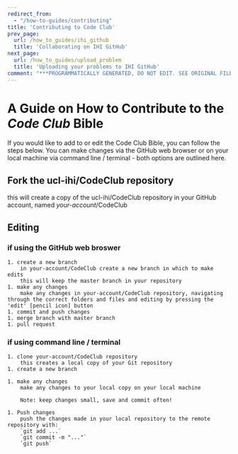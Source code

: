 ```yaml
---
redirect_from:
  - "/how-to-guides/contributing"
title: 'Contributing to Code Club'
prev_page:
  url: /how_to_guides/ihi_github
  title: 'Collaborating on IHI GitHub'
next_page:
  url: /how_to_guides/upload_problem
  title: 'Uploading your problems to IHI GitHub'
comment: "***PROGRAMMATICALLY GENERATED, DO NOT EDIT. SEE ORIGINAL FILES IN /content***"
---
```

# A Guide on How to Contribute to the _Code Club_ Bible

If you would like to add to or edit the Code Club Bible, you can follow the steps below. You can make changes via the GitHub web browser or on your local machine via command line / terminal - both options are outlined here.

## Fork the ucl-ihi/CodeClub repository
this will create a copy of the ucl-ihi/CodeClub repository in your GitHub account, named _your-account_/CodeClub

## Editing
### if using the GitHub web broswer
	1. create a new branch
		in your-account/CodeClub create a new branch in which to make edits
		this will keep the master branch in your repository 
	1. make any changes 
		make any changes in your-account/CodeClub repository, navigating through the correct folders and files and editing by pressing the 'edit' [pencil icon] button
	1. commit and push changes
	1. merge branch with master branch
	1. pull request

### if using command line / terminal
	1. clone your-account/CodeClub repository
		this creates a local copy of your Git repository
	1. create a new branch

	1. make any changes
		make any changes to your local copy on your local machine

		Note: keep changes small, save and commit often!
	
	1. Push changes
		push the changes made in your local repository to the remote repository with:
		`git add ...` 
		`git commit -m "..."`
		`git push`
	

